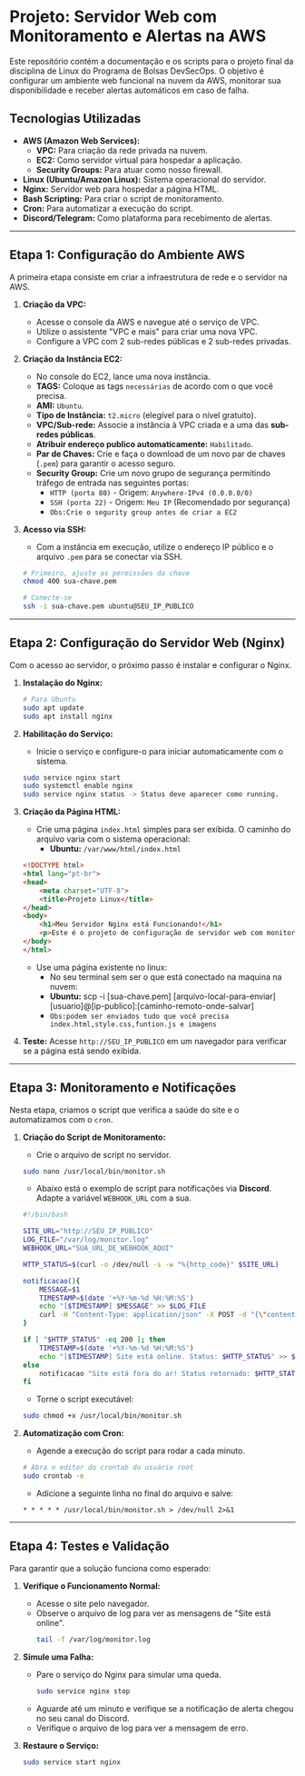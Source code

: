 # Projeto: Servidor Web com Monitoramento e Alertas na AWS

Este repositório contém a documentação e os scripts para o projeto final da disciplina de Linux do Programa de Bolsas DevSecOps. O objetivo é configurar um ambiente web funcional na nuvem da AWS, monitorar sua disponibilidade e receber alertas automáticos em caso de falha.

## Tecnologias Utilizadas

* **AWS (Amazon Web Services):**
    * **VPC:** Para criação da rede privada na nuvem.
    * **EC2:** Como servidor virtual para hospedar a aplicação.
    * **Security Groups:** Para atuar como nosso firewall.
* **Linux (Ubuntu/Amazon Linux):** Sistema operacional do servidor.
* **Nginx:** Servidor web para hospedar a página HTML.
* **Bash Scripting:** Para criar o script de monitoramento.
* **Cron:** Para automatizar a execução do script.
* **Discord/Telegram:** Como plataforma para recebimento de alertas.

---

## Etapa 1: Configuração do Ambiente AWS

A primeira etapa consiste em criar a infraestrutura de rede e o servidor na AWS.

1.  **Criação da VPC:**
    * Acesse o console da AWS e navegue até o serviço de VPC.
    * Utilize o assistente "VPC e mais" para criar uma nova VPC.
    * Configure a VPC com 2 sub-redes públicas e 2 sub-redes privadas.
    

2.  **Criação da Instância EC2:**
    * No console do EC2, lance uma nova instância.
    * **TAGS:** Coloque as tags `necessárias` de acordo com o que você precisa.
    * **AMI:** `Ubuntu`.
    * **Tipo de Instância:** `t2.micro` (elegível para o nível gratuito).
    * **VPC/Sub-rede:** Associe a instância à VPC criada e a uma das **sub-redes públicas**.
    * **Atribuir endereço publico automaticamente:** `Habilitado`.
    * **Par de Chaves:** Crie e faça o download de um novo par de chaves (`.pem`) para garantir o acesso seguro.
    * **Security Group:** Crie um novo grupo de segurança permitindo tráfego de entrada nas seguintes portas:
        * `HTTP (porta 80)` - Origem: `Anywhere-IPv4 (0.0.0.0/0)`
        * `SSH (porta 22)` - Origem: `Meu IP` (Recomendado por segurança)
        * `Obs:Crie o segurity group antes de criar a EC2` 

3.  **Acesso via SSH:**
    * Com a instância em execução, utilize o endereço IP público e o arquivo `.pem` para se conectar via SSH.
    ```bash
    # Primeiro, ajuste as permissões da chave
    chmod 400 sua-chave.pem

    # Conecte-se
    ssh -i sua-chave.pem ubuntu@SEU_IP_PUBLICO
    ```

---

## Etapa 2: Configuração do Servidor Web (Nginx)

Com o acesso ao servidor, o próximo passo é instalar e configurar o Nginx.

1.  **Instalação do Nginx:**
    ```bash
    # Para Ubuntu
    sudo apt update 
    sudo apt install nginx
    ```

2.  **Habilitação do Serviço:**
    * Inicie o serviço e configure-o para iniciar automaticamente com o sistema.
    ```bash
    sudo service nginx start
    sudo systemctl enable nginx 
    sudo service nginx status -> Status deve aparecer como running.
    ```

3.  **Criação da Página HTML:**
    * Crie uma página `index.html` simples para ser exibida. O caminho do arquivo varia com o sistema operacional:
        * **Ubuntu:** `/var/www/html/index.html`
    ```html
    <!DOCTYPE html>
    <html lang="pt-br">
    <head>
        <meta charset="UTF-8">
        <title>Projeto Linux</title>
    </head>
    <body>
        <h1>Meu Servidor Nginx está Funcionando!</h1>
        <p>Este é o projeto de configuração de servidor web com monitoramento.</p>
    </body>
    </html>
    ```
    * Use uma página existente no linux:
        * No seu terminal sem ser o que está conectado na maquina na nuvem:
        * **Ubuntu:** scp -i [sua-chave.pem] [arquivo-local-para-enviar] [usuario]@[ip-publico]:[caminho-remoto-onde-salvar]
        * `Obs:podem ser enviados tudo que você precisa index.html,style.css,funtion.js e imagens`

4.  **Teste:** Acesse `http://SEU_IP_PUBLICO` em um navegador para verificar se a página está sendo exibida.

---

## Etapa 3: Monitoramento e Notificações

Nesta etapa, criamos o script que verifica a saúde do site e o automatizamos com o `cron`.

1.  **Criação do Script de Monitoramento:**
    * Crie o arquivo de script no servidor.
    ```bash
    sudo nano /usr/local/bin/monitor.sh
    ```
    * Abaixo está o exemplo de script para notificações via **Discord**. Adapte a variável `WEBHOOK_URL` com a sua.

    ```bash
    #!/bin/bash

    SITE_URL="http://SEU_IP_PUBLICO"
    LOG_FILE="/var/log/monitor.log"
    WEBHOOK_URL="SUA_URL_DE_WEBHOOK_AQUI"

    HTTP_STATUS=$(curl -o /dev/null -s -w "%{http_code}" $SITE_URL)

    notificacao(){
        MESSAGE=$1
        TIMESTAMP=$(date '+%Y-%m-%d %H:%M:%S')
        echo "[$TIMESTAMP] $MESSAGE" >> $LOG_FILE
        curl -H "Content-Type: application/json" -X POST -d "{\"content\": \"${MESSAGE}\"}" "${WEBHOOK_URL}"
    }

    if [ "$HTTP_STATUS" -eq 200 ]; then
        TIMESTAMP=$(date '+%Y-%m-%d %H:%M:%S')
        echo "[$TIMESTAMP] Site está online. Status: $HTTP_STATUS" >> $LOG_FILE
    else
        notificacao "Site está fora do ar! Status retornado: $HTTP_STATUS"
    fi
    ```
    * Torne o script executável:
    ```bash
    sudo chmod +x /usr/local/bin/monitor.sh
    ```

2.  **Automatização com Cron:**
    * Agende a execução do script para rodar a cada minuto.
    ```bash
    # Abra o editor do crontab do usuário root
    sudo crontab -e
    ```
    * Adicione a seguinte linha no final do arquivo e salve:
    ```
    * * * * * /usr/local/bin/monitor.sh > /dev/null 2>&1
    ```

---

## Etapa 4: Testes e Validação

Para garantir que a solução funciona como esperado:

1.  **Verifique o Funcionamento Normal:**
    * Acesse o site pelo navegador.
    * Observe o arquivo de log para ver as mensagens de "Site está online".
        ```bash
        tail -f /var/log/monitor.log
        ```

2.  **Simule uma Falha:**
    * Pare o serviço do Nginx para simular uma queda.
        ```bash
        sudo service nginx stop
        ```
    * Aguarde até um minuto e verifique se a notificação de alerta chegou no seu canal do Discord.
    * Verifique o arquivo de log para ver a mensagem de erro.

3.  **Restaure o Serviço:**
    ```bash
    sudo service start nginx
    ```

